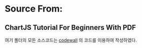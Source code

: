 # Source From:

## ChartJS Tutorial For Beginners With PDF

여기 폴더의 모든 소스코드는 [codewall](https://www.codewall.co.uk/chartjs-tutorial-for-beginners-with-pdf-1/) 의 코드를 이용하여 작성하였다.
